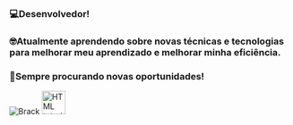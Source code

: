 ### 💻Desenvolvedor!

### 🤓Atualmente aprendendo sobre novas técnicas e tecnologias para melhorar meu aprendizado e melhorar minha eficiência.

### 💼Sempre procurando novas oportunidades!


<img src="https://static.wikia.nocookie.net/shovelknight/images/d/d9/Black_Knight_Treasure_Trove.png/revision/latest?cb=20180901211329" alt="Brack">


<a href="https://store.steampowered.com/?l=portuguese">
  <img src="https://logodownload.org/wp-content/uploads/2018/01/steam-logo-1.png" alt="HTML tutorial" style="width:42px;height:42px;">
</a>




<!--
**JoaoPerim/JoaoPerim** is a ✨ _special_ ✨ repository because its `README.md` (this file) appears on your GitHub profile.

Here are some ideas to get you started:

- 🔭 I’m currently working on ...
- 🌱 I’m currently learning ...
- 👯 I’m looking to collaborate on ...
- 🤔 I’m looking for help with ...
- 💬 Ask me about ...
- 📫 How to reach me: ...
- 😄 Pronouns: ...
- ⚡ Fun fact: ...
-->
